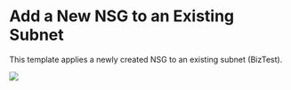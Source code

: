 # Add a New NSG to an Existing Subnet

This template applies a newly created NSG to an existing subnet (BizTest).

<a href="https://portal.azure.com/#create/Microsoft.Template/uri/https%3A%2F%2Fraw.githubusercontent.com%2Fvys99AZBuild%2FAzureAutomation%2Fmaster%2F404-Apply-NSG-to-existing-subnet-Data%2Fazuredeploy.json" target="_blank">
   <img src="http://azuredeploy.net/deploybutton.png"/>
</a>






